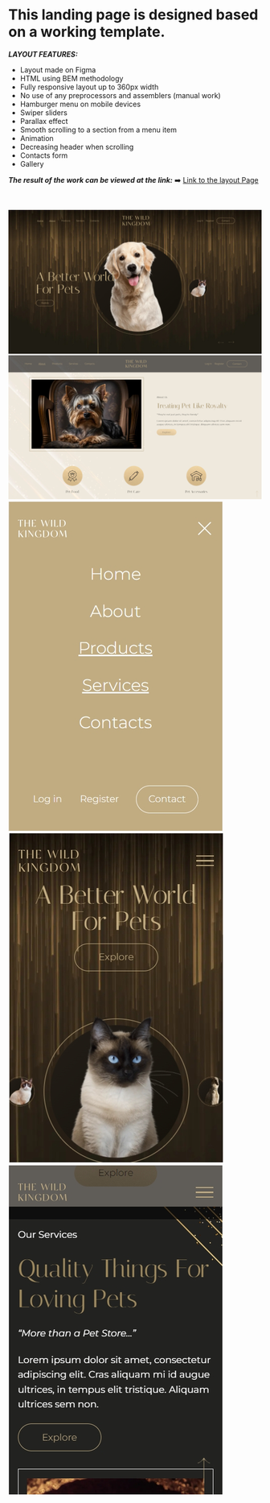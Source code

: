 # This landing page is designed based on a working template.

___LAYOUT FEATURES:___

* Layout made on Figma
* HTML using BEM methodology
* Fully responsive layout up to 360px width
* No use of any preprocessors and assemblers (manual work)
* Hamburger menu on mobile devices
* Swiper sliders
* Parallax effect
* Smooth scrolling to a section from a menu item
* Animation
* Decreasing header when scrolling
* Contacts form
* Gallery

 **_The result of the work can be viewed at the link:_**  ➡️ [Link to the layout Page](https://vjacheslav250.github.io/The-Wild-Kingdom/#)

 <br>

 ![Screenshot 2022-06-19 143627](Screenshot.jpg)
 ![Screenshot 2022-06-19 143627](Screenshot_2.jpg)
     ![Screenshot 2022-06-19 143627](Screenshot_3.jpg)
 ![Screenshot 2022-06-19 143627](Screenshot_4.jpg)
 ![Screenshot 2022-06-19 143627](Screenshot_5.jpg)







